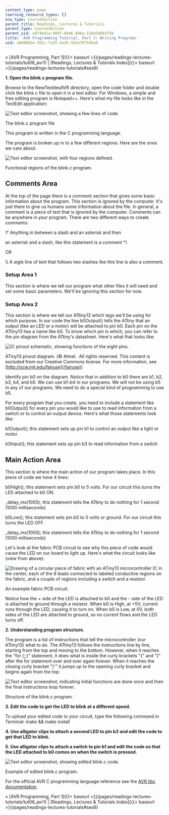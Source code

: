 ```yaml
---
content_type: page
learning_resource_types: []
ocw_type: CourseSection
parent_title: Readings, Lectures & Tutorials
parent_type: CourseSection
parent_uid: e974bd1a-9897-6b46-896a-13de54082f58
title: 'AVR Programming Tutorial, Part 2: Writing Programs'
uid: a860002e-582c-fa35-4e45-5b5e787595e0
---
```


« [AVR Programming, Part 1]({{< baseurl >}}/pages/readings-lectures-tutorials/tut06_avr1) | [Readings, Lectures & Tutorials Index]({{< baseurl >}}/pages/readings-lectures-tutorials#ses6)

**1\. Open the blink.c program file.**

Browse to the NewTextilesAVR directory, open the code folder and double click the blink.c file to open it in a text editor. For Windows, a simple and free editing program is Notepad++. Here's what my file looks like in the TextEdit application:

![Text editor screenshot, showing a few lines of code.](/courses/media-arts-and-sciences/mas-962-special-topics-new-textiles-spring-2010/readings-lectures-tutorials/tut06_avr2/AVRCode.gif)

The blink.c program file

This program is written in the C programming language.

The program is broken up in to a few different regions. Here are the ones we care about:

![Text editor screenshot, with four regions defined.](/courses/media-arts-and-sciences/mas-962-special-topics-new-textiles-spring-2010/readings-lectures-tutorials/tut06_avr2/AVRCodeRegions.gif)

Functional regions of the blink.c program.

Comments Area
-------------

At the top of the page there is a comment section that gives some basic information about the program. This section is ignored by the computer. It's just there to give us humans some information about the file. In general, a comment is a piece of text that is ignored by the computer. Comments can be anywhere in your program. There are two different ways to create comments:

\\\* Anything in between a slash and an asterisk and then

an asterisk and a slash, like this statement is a comment \*\\

OR

\\\\ A sigle line of text that follows two slashes like this line is also a comment.

### Setup Area 1

This section is where we tell our program what other files it will need and set some basic parameters. We'll be ignoring this section for now.

### Setup Area 2

This section is where we tell our ATtiny13 which legs we'll be using for which purpose. In our code the line b0Output() tells the ATtiny that an output (like an LED or a motor) will be attached to pin b0. Each pin on the ATtiny13 has a name like b0. To know which pin is which, you can refer to the pin diagram from the ATtiny's datasheet. Here's what that looks like:

![IC pinout schematic, showing functions of the eight pins.](/courses/media-arts-and-sciences/mas-962-special-topics-new-textiles-spring-2010/readings-lectures-tutorials/tut06_avr2/ATtiny13PinOut.gif)

ATiny13 pinout diagram. (© Atmel.  All rights reserved. This content is excluded from our Creative Commons license. For more information, see [http://ocw.mit.edu/fairuse](/fairuse))

Identify pin b0 on the diagram. Notice that in addition to b0 there are b1, b2, b3, b4, and b5. We can use b1-b4 in our programs. We will not be using b5 in any of our programs. We need to do a special kind of programming to use b5.

For every program that you create, you need to include a statement like b0Output() for every pin you would like to use to read information from a switch or to control an output device. Here's what those statements look like:

b1Output(); this statement sets up pin b1 to control an output like a light or motor

b3Input(); this statement sets up pin b3 to read information from a switch

Main Action Area
----------------

This section is where the main action of our program takes place. In this piece of code we have 4 lines:

b0High(); this statement sets pin b0 to 5 volts. For our circuit this turns the LED attached to b0 ON.

\_delay\_ms(1000); this statement tells the ATtiny to do nothing for 1 second (1000 milliseconds)

b0Low(); this statement sets pin b0 to 0 volts or ground. For our circuit this turns the LED OFF.

\_delay\_ms(1000); this statement tells the ATtiny to do nothing for 1 second (1000 milliseconds)

Let's look at the fabric PCB circuit to see why this piece of code would cause the LED on our board to light up. Here's what the circuit looks like (view from above):

![Drawing of a circular piece of fabric with an ATiny13 microcontroller IC in the center, each of the 8 leads connected to labeled conductive regions on the fabric, and a couple of regions including a switch and a resistor.](/courses/media-arts-and-sciences/mas-962-special-topics-new-textiles-spring-2010/readings-lectures-tutorials/tut06_avr2/ATtiny13_circuitlayout.jpg)

An example fabric PCB circuit.

Notice how the + side of the LED is attached to b0 and the - side of the LED is attached to ground through a resistor. When b0 is High, at +5V, current runs through the LED, causing it to turn on. When b0 is Low, at 0V, both sides of the LED are attached to ground, so no current flows and the LED turns off.

**2\. Understanding program structure.**

The program is a list of instructions that tell the microcontroller (our ATtiny13) what to do. The ATtiny13 follows the instructions line by line, starting from the top and moving to the bottom. However, when it reaches the "for (;;)" statement, it does what is inside the curly brackets "{" and "}" after the for statement over and over again forever. When it reaches the closing curly bracket "}'" it jumps up to the opening curly bracket and begins again from the top:

![Text editor screenshot, indicating initial functions are done once and then the final instructions loop forever.](/courses/media-arts-and-sciences/mas-962-special-topics-new-textiles-spring-2010/readings-lectures-tutorials/tut06_avr2/AVRCodeExecution.gif)

Structure of the blink.c program.

**3\. Edit the code to get the LED to blink at a different speed.**

To upload your edited code to your circuit, type the following command in Terminal: make && make install

**4\. Use alligator clips to attach a second LED to pin b3 and edit the code to get that LED to blink.**

**5\. Use alligator clips to attach a switch to pin b1 and edit the code so that the LED attached to b0 comes on when the switch is pressed.**

![Text editor screenshot, showing edited blink.c code.](/courses/media-arts-and-sciences/mas-962-special-topics-new-textiles-spring-2010/readings-lectures-tutorials/tut06_avr2/AVRCodeSwitch.jpg)

Example of edited blink.c program.

For the official AVR C programming language reference see the [AVR libc documentation](http://www.nongnu.org/avr-libc/user-manual/index.html).

« [AVR Programming, Part 1]({{< baseurl >}}/pages/readings-lectures-tutorials/tut06_avr1) | [Readings, Lectures & Tutorials Index]({{< baseurl >}}/pages/readings-lectures-tutorials#ses6)